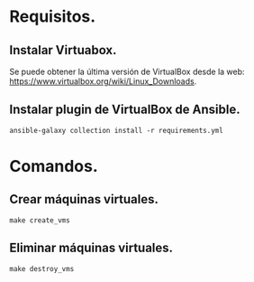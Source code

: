 # Requisitos.
## Instalar Virtuabox.
Se puede obtener la última versión de VirtualBox desde la web: https://www.virtualbox.org/wiki/Linux_Downloads.

## Instalar plugin de VirtualBox de Ansible.
```
ansible-galaxy collection install -r requirements.yml
```

# Comandos.
## Crear máquinas virtuales.
```
make create_vms
```

##  Eliminar máquinas virtuales.
```
make destroy_vms
```